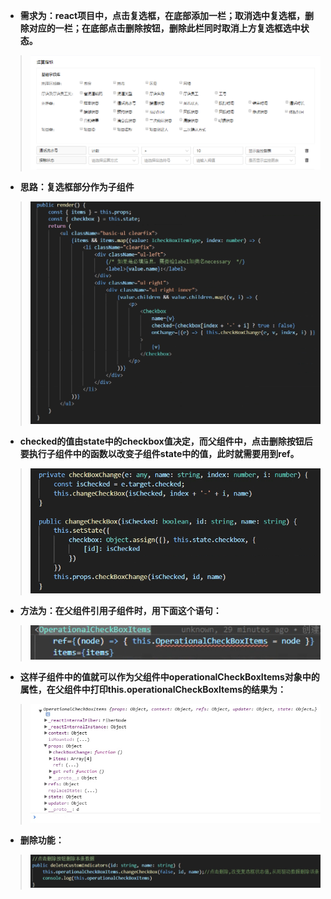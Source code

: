 * **需求为：react项目中，点击复选框，在底部添加一栏；取消选中复选框，删除对应的一栏；在底部点击删除按钮，删除此栏同时取消上方复选框选中状态。**  
>![案例](./images/ref.png)    

* **思路：复选框部分作为子组件**  
>![复选框](./images/复选框.png)  

* **checked的值由state中的checkbox值决定，而父组件中，点击删除按钮后要执行子组件中的函数以改变子组件state中的值，此时就需要用到ref。**    
>![子组件中的函数](./images/子组件中的函数.png)   

* **方法为：在父组件引用子组件时，用下面这个语句：**    
>![ref](./images/ref1.png)  

* **这样子组件中的值就可以作为父组件中operationalCheckBoxItems对象中的属性，在父组件中打印this.operationalCheckBoxItems的结果为：**    
>![打印结果](./images/打印.png)   

* **删除功能：**    
>![删除功能](./images/用法.png)  

